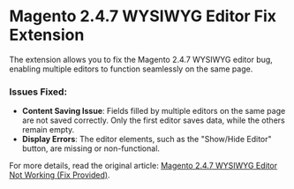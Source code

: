 # Magento 2.4.7 WYSIWYG Editor Fix Extension

The extension allows you to fix the Magento 2.4.7 WYSIWYG editor bug, enabling multiple editors to function seamlessly on the same page.
### Issues Fixed:
- **Content Saving Issue**: Fields filled by multiple editors on the same page are not saved correctly. Only the first editor saves data, while the others remain empty.
- **Display Errors**: The editor elements, such as the "Show/Hide Editor" button, are missing or non-functional.

For more details, read the original article: [Magento 2.4.7 WYSIWYG Editor Not Working (Fix Provided)](https://plumrocket.com/docs/magento-2-4-7-wysiwyg-not-working).
